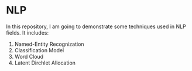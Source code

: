 # NLP
In this repository, I am going to demonstrate some techniques used in NLP fields. 
It includes:
1. Named-Entity Recognization
2. Classification Model
3. Word Cloud
4. Latent Dirchlet Allocation

